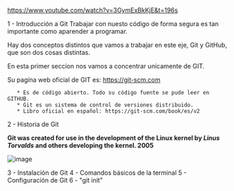 https://www.youtube.com/watch?v=3GymExBkKjE&t=196s

1 - Introducción a Git
  Trabajar con nuesto código de forma segura es tan importante como aparender a programar. 
  
  Hay dos conceptos distintos que vamos a trabajar en este eje, Git y GitHub, que son dos cosas distintas.
  
  En esta primer seccion nos vamos a concentrar unicamente de GIT. 
  
  Su pagína web oficial de GIT es: https://git-scm.com
  
       * Es de código abierto. Todo su código fuente se pude leer en GITHUB.
       * Git es un sistema de control de versiones distribuido. 
       * Libro oficial en español: https://git-scm.com/book/es/v2
       
2 - Historia de Git

**Git was created for use in the development of the Linux kernel by _**Linus Torvalds**_ and others developing the kernel. 2005**

  ![image](https://github.com/lole-s/Testing-QA-CUAC/assets/84929029/99bf0c9b-9dae-403f-a396-34647122bbd6)


3 - Instalación de Git
4 - Comandos básicos de la terminal
5 - Configuración de Git
6 - "git init"

